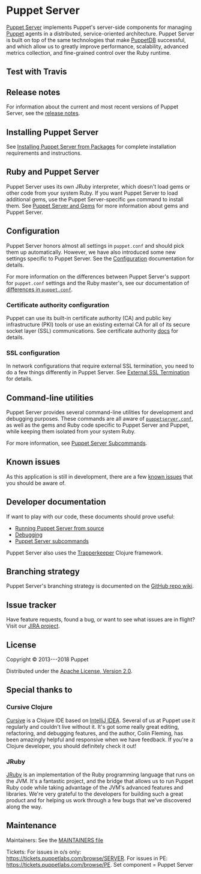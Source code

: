 # Puppet Server

[Puppet Server](https://puppet.com/docs/puppet/latest/server/about_server.html)
implements Puppet's server-side components for managing
[Puppet](https://puppet.com/docs/puppet/) agents in a distributed,
service-oriented architecture. Puppet Server is built on top of the same
technologies that make [PuppetDB](https://puppet.com/docs/puppetdb/)
successful, and which allow us to greatly improve performance, scalability,
advanced metrics collection, and fine-grained control over the Ruby runtime.

## Test with Travis

## Release notes

For information about the current and most recent versions of Puppet Server,
see the [release notes](https://puppet.com/docs/puppet/latest/server/release_notes.html).

## Installing Puppet Server

See [Installing Puppet Server from Packages](https://puppet.com/docs/puppet/latest/server/install_from_packages.html)
for complete installation requirements and instructions.

## Ruby and Puppet Server

Puppet Server uses its own JRuby interpreter, which doesn't load gems or other
code from your system Ruby. If you want Puppet Server to load additional gems,
use the Puppet Server-specific `gem` command to install them. See [Puppet
Server and Gems](https://puppet.com/docs/puppet/latest/server/gems.html) for more
information about gems and Puppet Server.

## Configuration

Puppet Server honors almost all settings in `puppet.conf` and should pick them
up automatically. However, we have also introduced some new settings specific
to Puppet Server. See the [Configuration](https://puppet.com/docs/puppet/latest/server/configuration.html)
documentation for details.

For more information on the differences between Puppet Server's support for
`puppet.conf` settings and the Ruby master's, see our documentation of
[differences in `puppet.conf`](https://puppet.com/docs/puppet/latest/server/puppet_conf_setting_diffs.html).

### Certificate authority configuration

Puppet can use its built-in certificate authority (CA) and public key
infrastructure (PKI) tools or use an existing external CA for all of its
secure socket layer (SSL) communications. See certificate authority
[docs](https://puppet.com/docs/puppet/latest/ssl_certificates.html) for details.

### SSL configuration

In network configurations that require external SSL termination, you need to do
a few things differently in Puppet Server. See
[External SSL Termination](https://puppet.com/docs/puppet/latest/server/external_ssl_termination.html)
for details.

## Command-line utilities

Puppet Server provides several command-line utilities for development and
debugging purposes. These commands are all aware of
[`puppetserver.conf`](https://puppet.com/docs/puppet/latest/server/configuration.html),
as well as the gems and Ruby code specific to Puppet Server and Puppet, while
keeping them isolated from your system Ruby.

For more information, see [Puppet Server
Subcommands](https://puppet.com/docs/puppet/latest/server/subcommands.html).

## Known issues

As this application is still in development, there are a few [known
issues](https://puppet.com/docs/puppet/latest/server/known_issues.html) 
that you should be aware of.

## Developer documentation

If want to play with our code, these documents should prove useful:

-   [Running Puppet Server from source](https://puppet.com/docs/puppet/latest/server/dev_running_from_source.html)
-   [Debugging](https://puppet.com/docs/puppet/latest/server/dev_debugging.html)
-   [Puppet Server subcommands](https://puppet.com/docs/puppet/latest/server/subcommands.html)

Puppet Server also uses the
[Trapperkeeper](https://github.com/puppetlabs/trapperkeeper) Clojure framework.

## Branching strategy

Puppet Server's branching strategy is documented on the [GitHub repo
wiki](https://github.com/puppetlabs/puppetserver/wiki/Branching-Strategy).

## Issue tracker

Have feature requests, found a bug, or want to see what issues are in flight?
Visit our [JIRA project](https://tickets.puppetlabs.com/browse/SERVER).

## License

Copyright © 2013---2018 Puppet

Distributed under the [Apache License, Version
2.0](http://www.apache.org/licenses/LICENSE-2.0.html).

## Special thanks to

### Cursive Clojure

[Cursive](https://cursiveclojure.com/) is a Clojure IDE based on [IntelliJ
IDEA](http://www.jetbrains.com/idea/download/index.html). Several of us at
Puppet use it regularly and couldn't live without it. It's got some really great
editing, refactoring, and debugging features, and the author, Colin Fleming, has
been amazingly helpful and responsive when we have feedback. If you're a Clojure
developer, you should definitely check it out!

### JRuby

[JRuby](http://jruby.org/) is an implementation of the Ruby programming language
that runs on the JVM. It's a fantastic project, and the bridge that allows us to
run Puppet Ruby code while taking advantage of the JVM's advanced features and
libraries. We're very grateful to the developers for building such a great
product and for helping us work through a few bugs that we've discovered along
the way.

## Maintenance

Maintainers: See the [MAINTAINERS file](./MAINTAINERS)

Tickets: For issues in o/s only: https://tickets.puppetlabs.com/browse/SERVER. For issues in PE: https://tickets.puppetlabs.com/browse/PE. Set component = Puppet Server
